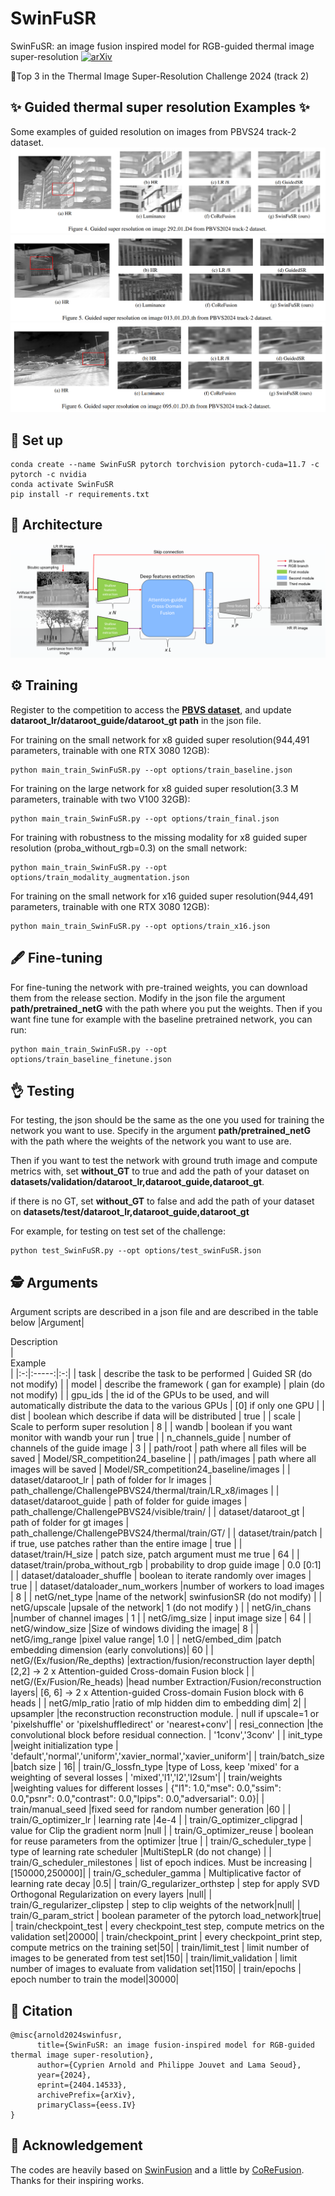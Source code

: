 # SwinFuSR
SwinFuSR: an image fusion inspired model for RGB-guided thermal image super-resolution  [![arXiv](https://img.shields.io/badge/arXiv-Paper-<COLOR>.svg)](https://arxiv.org/abs/2404.14533)

🏅Top 3 in the Thermal Image Super-Resolution Challenge 2024 (track 2)
## ✨ Guided thermal super resolution Examples ✨
Some examples of guided resolution on images from PBVS24 track-2 dataset.
![](images/example1.png)
![](images/example2.png)
![](images/example3.png)


## 🚀 Set up 
```
conda create --name SwinFuSR pytorch torchvision pytorch-cuda=11.7 -c pytorch -c nvidia
conda activate SwinFuSR
pip install -r requirements.txt
```

## 🤖 Architecture 
![](images/archi.png)
## ⚙️ Training 
Register to the competition to access the [**PBVS dataset**](https://codalab.lisn.upsaclay.fr/competitions/17014#participate), and update **dataroot_lr/dataroot_guide/dataroot_gt path** in the json file.

For training on the small network for x8 guided super resolution(944,491 parameters, trainable with one RTX 3080 12GB):

    python main_train_SwinFuSR.py --opt options/train_baseline.json

For training on the large network for x8 guided super resolution(3.3 M parameters, trainable with two V100 32GB):

    python main_train_SwinFuSR.py --opt options/train_final.json

For training with robustness to the missing modality for x8 guided super resolution (proba_without_rgb=0.3) on the small network:

    python main_train_SwinFuSR.py --opt options/train_modality_augmentation.json

For training on the small network for x16 guided super resolution(944,491 parameters, trainable with one RTX 3080 12GB):

    python main_train_SwinFuSR.py --opt options/train_x16.json

## 🖋️ Fine-tuning 

For fine-tuning the network with pre-trained weights, you can download them from the release section. Modify in the json file the argument **path/pretrained_netG** with the path where you put the weights. Then if you want fine tune for example with the baseline pretrained network, you can run:

    python main_train_SwinFuSR.py --opt options/train_baseline_finetune.json

## 👌 Testing 
For testing, the json should be the same as the one you used for training the network you want to use. Specify in the argument **path/pretrained_netG** with the path where the weights of the network you want to use are.

Then if you want to test the network with ground truth image and compute metrics with, set **without_GT** to true and add the path of your dataset on **datasets/validation/dataroot_lr,dataroot_guide,dataroot_gt**. 

if there is no GT, set **without_GT** to false and add the path of your dataset on **datasets/test/dataroot_lr,dataroot_guide,dataroot_gt**

For example, for testing on test set of the challenge:

    python test_SwinFuSR.py --opt options/test_swinFuSR.json



## 🕵️ Arguments 
Argument scripts are described in a json file and are described in the table below
|Argument|<div style="width:490px">Description</div>| <div style="width:'00px">Example</div>|
|:-:|:-----:|:-:|
| task | describe the task to be performed | Guided SR (do not modify) |
| model | describe the framework ( gan for example) | plain  (do not modify)       |
| gpu_ids  | the id of the GPUs to be used, and will automatically distribute the data to the various GPUs        | [0] if only one GPU               |
| dist  | boolean which describe if data will be distributed           | true               |
| scale     | Scale to perform super resolution | 8         |
| wandb | boolean if you want monitor with wandb your run | true             |
| n_channels_guide    | number of channels of the guide image | 3             |
| path/root |    path where all files will be saved | Model/SR_competition24_baseline |
|  path/images | path where all images will be saved  | Model/SR_competition24_baseline/images      |
|  dataset/dataroot_lr | path of folder for lr images  | path_challenge/ChallengePBVS24/thermal/train/LR_x8/images      |
|  dataset/dataroot_guide | path of folder for guide images  | path_challenge/ChallengePBVS24/visible/train/      |
|  dataset/dataroot_gt | path of folder for gt images  |   path_challenge/ChallengePBVS24/thermal/train/GT/   |
|  dataset/train/patch | if true, use patches rather than the entire image |   true  |
|  dataset/train/H_size | patch size, patch argument must me true  |   64  |
|  dataset/train/proba_without_rgb | probability to drop guide image  |   0.0 [0:1]  |
|  dataset/dataloader_shuffle | boolean to iterate randomly over images  |   true  |
|  dataset/dataloader_num_workers |number of workers to load images |   8  |
|  netG/net_type |name of the network|   swinfusionSR (do not modify)  |
|  netG/upscale |upsale of the network|   1 (do not modify )  |
|  netG/in_chans |number of channel images |   1  |
|  netG/img_size | input image size |   64  |
|  netG/window_size |Size of windows dividing the image|   8  |
|  netG/img_range |pixel value range|   1.0  |
|  netG/embed_dim |patch embedding dimension (early convolutions)|   60 |
|  netG/(Ex/fusion/Re_depths) |extraction/fusion/reconstruction  layer depth|   [2,2] -> 2 x Attention-guided Cross-domain Fusion block |
|  netG/(Ex/Fusion/Re_heads) |head number Extraction/Fusion/reconstruction  layers|   [6, 6] -> 2 x Attention-guided Cross-domain Fusion block with 6 heads |
|  netG/mlp_ratio |ratio of mlp hidden dim to embedding dim| 2|
|  upsampler |the reconstruction reconstruction module. | null if upscale=1 or 'pixelshuffle' or 'pixelshuffledirect' or 'nearest+conv'|
|  resi_connection |the convolutional block before residual connection. | '1conv','3conv' |
|  init_type |weight initialization type |  'default','normal','uniform','xavier_normal','xavier_uniform'|
|  train/batch_size |batch size |  16|
|  train/G_lossfn_type |type of Loss, keep 'mixed' for a weighting of several losses  |  'mixed','l1','l2','l2sum'|
|  train/weights |weighting values for different losses |  \{"l1":  1.0,"mse": 0.0,"ssim": 0.0,"psnr": 0.0,"contrast": 0.0,"lpips": 0.0,"adversarial": 0.0}|
|  train/manual_seed |fixed seed for random number generation  |60  |
|  train/G_optimizer_lr | learning rate |4e-4  |
|  train/G_optimizer_clipgrad | value for Clip the gradient norm |null  |
|  train/G_optimizer_reuse | boolean for reuse parameters from the optimizer  |true  |
|  train/G_scheduler_type | type of learning rate scheduler |MultiStepLR (do not change)  |
|  train/G_scheduler_milestones | list of epoch indices. Must be increasing |\[150000,250000]|
|  train/G_scheduler_gamma | Multiplicative factor of learning rate decay |0.5|
|  train/G_regularizer_orthstep | step for apply SVD Orthogonal Regularization on every layers |null|
|  train/G_regularizer_clipstep | step to clip weights of the network|null|
|  train/G_param_strict | boolean parameter of the pytorch load_network|true|
|  train/checkpoint_test | every checkpoint_test step, compute metrics on the validation set|20000|
|  train/checkpoint_print | every checkpoint_print step, compute metrics on the training set|50|
|  train/limit_test | limit number of images to be generated from test set|150|
|  train/limit_validation | limit number of images to evaluate from validation set|1150|
|  train/epochs | epoch number to train the model|30000|

## 📜 Citation
```
@misc{arnold2024swinfusr,
      title={SwinFuSR: an image fusion-inspired model for RGB-guided thermal image super-resolution}, 
      author={Cyprien Arnold and Philippe Jouvet and Lama Seoud},
      year={2024},
      eprint={2404.14533},
      archivePrefix={arXiv},
      primaryClass={eess.IV}
}
```

## 🤝 Acknowledgement 
The codes are heavily based on [SwinFusion](https://github.com/Linfeng-Tang/SwinFusion) and a little by [CoReFusion](https://github.com/Kasliwal17/CoReFusion).  Thanks for their inspiring works.
